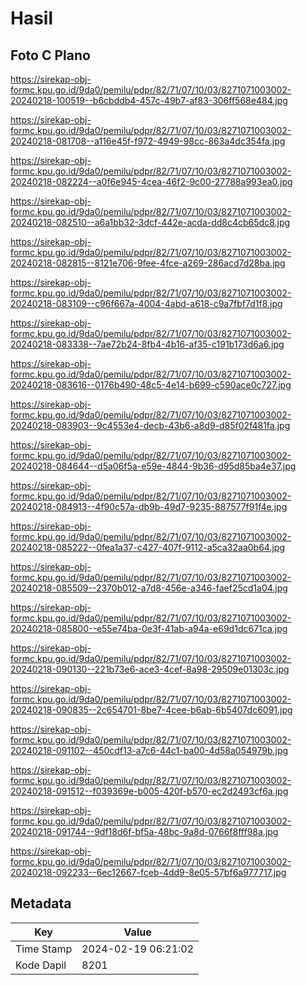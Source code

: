 # Hasil

## Foto C Plano

https://sirekap-obj-formc.kpu.go.id/9da0/pemilu/pdpr/82/71/07/10/03/8271071003002-20240218-100519--b6cbddb4-457c-49b7-af83-306ff568e484.jpg

https://sirekap-obj-formc.kpu.go.id/9da0/pemilu/pdpr/82/71/07/10/03/8271071003002-20240218-081708--a116e45f-f972-4949-98cc-863a4dc354fa.jpg

https://sirekap-obj-formc.kpu.go.id/9da0/pemilu/pdpr/82/71/07/10/03/8271071003002-20240218-082224--a0f6e945-4cea-46f2-9c00-27788a993ea0.jpg

https://sirekap-obj-formc.kpu.go.id/9da0/pemilu/pdpr/82/71/07/10/03/8271071003002-20240218-082510--a6a1bb32-3dcf-442e-acda-dd8c4cb65dc8.jpg

https://sirekap-obj-formc.kpu.go.id/9da0/pemilu/pdpr/82/71/07/10/03/8271071003002-20240218-082815--8121e706-9fee-4fce-a269-286acd7d28ba.jpg

https://sirekap-obj-formc.kpu.go.id/9da0/pemilu/pdpr/82/71/07/10/03/8271071003002-20240218-083109--c96f667a-4004-4abd-a618-c9a7fbf7d1f8.jpg

https://sirekap-obj-formc.kpu.go.id/9da0/pemilu/pdpr/82/71/07/10/03/8271071003002-20240218-083338--7ae72b24-8fb4-4b16-af35-c191b173d6a6.jpg

https://sirekap-obj-formc.kpu.go.id/9da0/pemilu/pdpr/82/71/07/10/03/8271071003002-20240218-083616--0176b490-48c5-4e14-b699-c590ace0c727.jpg

https://sirekap-obj-formc.kpu.go.id/9da0/pemilu/pdpr/82/71/07/10/03/8271071003002-20240218-083903--9c4553e4-decb-43b6-a8d9-d85f02f481fa.jpg

https://sirekap-obj-formc.kpu.go.id/9da0/pemilu/pdpr/82/71/07/10/03/8271071003002-20240218-084644--d5a06f5a-e59e-4844-9b36-d95d85ba4e37.jpg

https://sirekap-obj-formc.kpu.go.id/9da0/pemilu/pdpr/82/71/07/10/03/8271071003002-20240218-084913--4f90c57a-db9b-49d7-9235-887577f91f4e.jpg

https://sirekap-obj-formc.kpu.go.id/9da0/pemilu/pdpr/82/71/07/10/03/8271071003002-20240218-085222--0fea1a37-c427-407f-9112-a5ca32aa0b64.jpg

https://sirekap-obj-formc.kpu.go.id/9da0/pemilu/pdpr/82/71/07/10/03/8271071003002-20240218-085509--2370b012-a7d8-456e-a346-faef25cd1a04.jpg

https://sirekap-obj-formc.kpu.go.id/9da0/pemilu/pdpr/82/71/07/10/03/8271071003002-20240218-085800--e55e74ba-0e3f-41ab-a94a-e69d1dc671ca.jpg

https://sirekap-obj-formc.kpu.go.id/9da0/pemilu/pdpr/82/71/07/10/03/8271071003002-20240218-090130--221b73e6-ace3-4cef-8a98-29509e01303c.jpg

https://sirekap-obj-formc.kpu.go.id/9da0/pemilu/pdpr/82/71/07/10/03/8271071003002-20240218-090835--2c654701-8be7-4cee-b6ab-6b5407dc6091.jpg

https://sirekap-obj-formc.kpu.go.id/9da0/pemilu/pdpr/82/71/07/10/03/8271071003002-20240218-091102--450cdf13-a7c6-44c1-ba00-4d58a054979b.jpg

https://sirekap-obj-formc.kpu.go.id/9da0/pemilu/pdpr/82/71/07/10/03/8271071003002-20240218-091512--f039369e-b005-420f-b570-ec2d2493cf6a.jpg

https://sirekap-obj-formc.kpu.go.id/9da0/pemilu/pdpr/82/71/07/10/03/8271071003002-20240218-091744--9df18d6f-bf5a-48bc-9a8d-0766f8fff98a.jpg

https://sirekap-obj-formc.kpu.go.id/9da0/pemilu/pdpr/82/71/07/10/03/8271071003002-20240218-092233--6ec12667-fceb-4dd9-8e05-57bf6a977717.jpg


## Metadata

| Key        | Value               |
| ---------- | ------------------- |
| Time Stamp | 2024-02-19 06:21:02 |
| Kode Dapil | 8201                |



